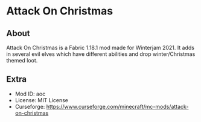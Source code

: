 # Attack On Christmas

## About

Attack On Christmas is a Fabric 1.18.1 mod made for Winterjam 2021. It adds in several evil elves which have different abilities and drop winter/Christmas themed loot.

## Extra

* Mod ID: aoc
* License: MIT License
* Curseforge: https://www.curseforge.com/minecraft/mc-mods/attack-on-christmas
